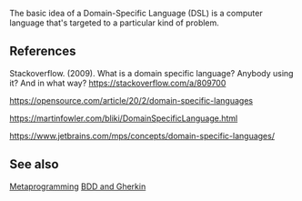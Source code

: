 The basic idea of a Domain-Specific Language (DSL) is a computer language that's targeted to a particular kind of problem.
## References
Stackoverflow. (2009). What is a domain specific language? Anybody using it? And in what way?
  https://stackoverflow.com/a/809700

https://opensource.com/article/20/2/domain-specific-languages

https://martinfowler.com/bliki/DomainSpecificLanguage.html

https://www.jetbrains.com/mps/concepts/domain-specific-languages/
## See also
[Metaprogramming](Metaprogramming.md)
[BDD and Gherkin](BDD%20and%20Gherkin.md)
